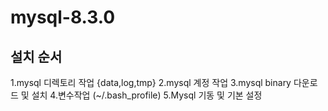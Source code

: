 # mysql-8.3.0

## 설치 순서
1.mysql 디렉토리 작업 {data,log,tmp}
2.mysql 계정 작업
3.mysql binary 다운로드 및 설치
4.변수작업 (~/.bash_profile)
5.Mysql 기동 및 기본 설정
